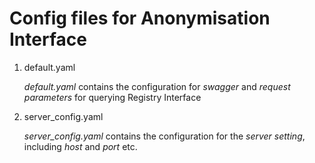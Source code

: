 # Config files for Anonymisation Interface

1. default.yaml 

    *default.yaml* contains the configuration for *swagger* and *request parameters* for querying Registry Interface

2. server_config.yaml

    *server_config.yaml* contains the configuration for the *server setting*, including *host* and *port* etc.
